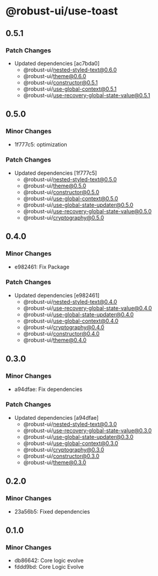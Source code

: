 # @robust-ui/use-toast

## 0.5.1

### Patch Changes

- Updated dependencies [ac7bda0]
  - @robust-ui/nested-styled-text@0.6.0
  - @robust-ui/theme@0.6.0
  - @robust-ui/constructor@0.5.1
  - @robust-ui/use-global-context@0.5.1
  - @robust-ui/use-recovery-global-state-value@0.5.1

## 0.5.0

### Minor Changes

- 1f777c5: optimization

### Patch Changes

- Updated dependencies [1f777c5]
  - @robust-ui/nested-styled-text@0.5.0
  - @robust-ui/theme@0.5.0
  - @robust-ui/constructor@0.5.0
  - @robust-ui/use-global-context@0.5.0
  - @robust-ui/use-global-state-updater@0.5.0
  - @robust-ui/use-recovery-global-state-value@0.5.0
  - @robust-ui/cryptography@0.5.0

## 0.4.0

### Minor Changes

- e982461: Fix Package

### Patch Changes

- Updated dependencies [e982461]
  - @robust-ui/nested-styled-text@0.4.0
  - @robust-ui/use-recovery-global-state-value@0.4.0
  - @robust-ui/use-global-state-updater@0.4.0
  - @robust-ui/use-global-context@0.4.0
  - @robust-ui/cryptography@0.4.0
  - @robust-ui/constructor@0.4.0
  - @robust-ui/theme@0.4.0

## 0.3.0

### Minor Changes

- a94dfae: Fix dependencies

### Patch Changes

- Updated dependencies [a94dfae]
  - @robust-ui/nested-styled-text@0.3.0
  - @robust-ui/use-recovery-global-state-value@0.3.0
  - @robust-ui/use-global-state-updater@0.3.0
  - @robust-ui/use-global-context@0.3.0
  - @robust-ui/cryptography@0.3.0
  - @robust-ui/constructor@0.3.0
  - @robust-ui/theme@0.3.0

## 0.2.0

### Minor Changes

- 23a56b5: Fixed dependencies

## 0.1.0

### Minor Changes

- db86642: Core logic evolve
- fddd9bd: Core Logic Evolve
